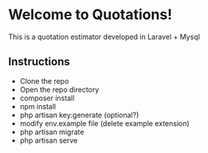 # Welcome to Quotations!

This is a quotation estimator developed in Laravel + Mysql

## Instructions

- Clone the repo
- Open the repo directory
- composer install
- npm install
- php artisan key:generate (optional?)
- modify env.example file (delete example extension)
- php artisan migrate
- php artisan serve

